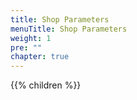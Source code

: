 ```yaml
---
title: Shop Parameters
menuTitle: Shop Parameters
weight: 1
pre: ""
chapter: true
---
```


{{% children %}}
